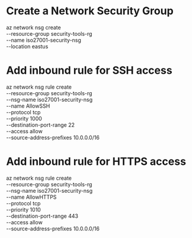 # Create a Network Security Group
az network nsg create \
    --resource-group security-tools-rg \
    --name iso27001-security-nsg \
    --location eastus

# Add inbound rule for SSH access
az network nsg rule create \
    --resource-group security-tools-rg \
    --nsg-name iso27001-security-nsg \
    --name AllowSSH \
    --protocol tcp \
    --priority 1000 \
    --destination-port-range 22 \
    --access allow \
    --source-address-prefixes 10.0.0.0/16

# Add inbound rule for HTTPS access
az network nsg rule create \
    --resource-group security-tools-rg \
    --nsg-name iso27001-security-nsg \
    --name AllowHTTPS \
    --protocol tcp \
    --priority 1010 \
    --destination-port-range 443 \
    --access allow \
    --source-address-prefixes 10.0.0.0/16